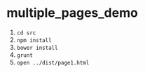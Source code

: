 multiple_pages_demo
====================

1. `cd src`
2. `npm install`
3. `bower install`
4. `grunt`
5. `open ../dist/page1.html`
